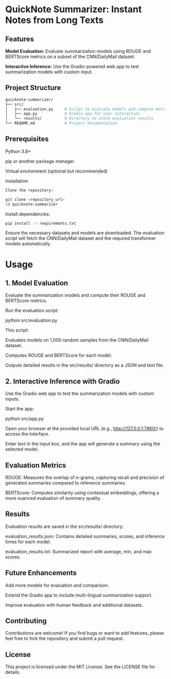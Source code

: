 # QuickNote Summarizer: Instant Notes from Long Texts



## Features

**Model Evaluation:** Evaluate summarization models using ROUGE and BERTScore metrics on a subset of the CNN/DailyMail dataset.

**Interactive Inference:** Use the Gradio-powered web app to test summarization models with custom input.

## Project Structure
```bash
quicknote-summarizer/
├── src/
│   ├── evaluation.py     # Script to evaluate models and compute metrics
│   ├── app.py            # Gradio app for user interaction
│   └── results/          # Directory to store evaluation results
└── README.md             # Project documentation
```


## Prerequisites

Python 3.8+

pip or another package manager

Virtual environment (optional but recommended)

Installation
```bash
Clone the repository:

git clone <repository_url>
cd quicknote-summarizer
```

Install dependencies:
```bash
pip install -r requirements.txt
```
Ensure the necessary datasets and models are downloaded. The evaluation script will fetch the CNN/DailyMail dataset and the required transformer models automatically.

# Usage

## 1. Model Evaluation

Evaluate the summarization models and compute their ROUGE and BERTScore metrics.

Run the evaluation script:

python src/evaluation.py

This script:

Evaluates models on 1,000 random samples from the CNN/DailyMail dataset.

Computes ROUGE and BERTScore for each model.

Outputs detailed results in the src/results/ directory as a JSON and text file.

## 2. Interactive Inference with Gradio

Use the Gradio web app to test the summarization models with custom inputs.

Start the app:

python src/app.py

Open your browser at the provided local URL (e.g., http://127.0.0.1:7860/) to access the interface.

Enter text in the input box, and the app will generate a summary using the selected model.

## Evaluation Metrics

ROUGE: Measures the overlap of n-grams, capturing recall and precision of generated summaries compared to reference summaries.

BERTScore: Computes similarity using contextual embeddings, offering a more nuanced evaluation of summary quality.

## Results

Evaluation results are saved in the src/results/ directory:

evaluation_results.json: Contains detailed summaries, scores, and inference times for each model.

evaluation_results.txt: Summarized report with average, min, and max scores.

##  Future Enhancements

Add more models for evaluation and comparison.

Extend the Gradio app to include multi-lingual summarization support.

Improve evaluation with human feedback and additional datasets.

## Contributing

Contributions are welcome! If you find bugs or want to add features, please feel free to fork the repository and submit a pull request.

## License

This project is licensed under the MIT License. See the LICENSE file for details.



